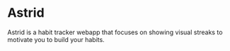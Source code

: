 # Astrid
Astrid is a habit tracker webapp that focuses on showing visual streaks to motivate you to build your habits.
